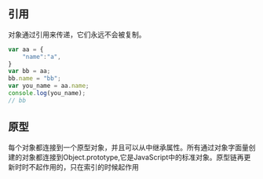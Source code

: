 ## 引用

对象通过引用来传递，它们永远不会被复制。

```javascript
var aa = {
    "name":"a",
}
var bb = aa;
bb.name = "bb";
var you_name = aa.name;
console.log(you_name);
// bb
```

## 原型

每个对象都连接到一个原型对象，并且可以从中继承属性。所有通过对象字面量创建的对象都连接到Object.prototype,它是JavaScript中的标准对象。原型链再更新时时不起作用的，只在索引的时候起作用